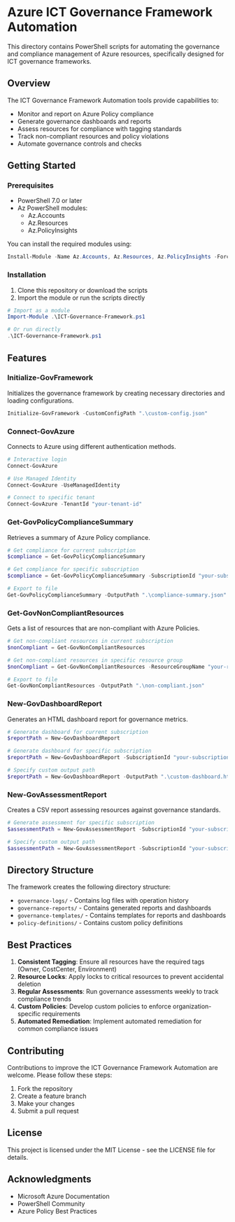 # Azure ICT Governance Framework Automation

This directory contains PowerShell scripts for automating the governance and compliance management of Azure resources, specifically designed for ICT governance frameworks.

## Overview

The ICT Governance Framework Automation tools provide capabilities to:

- Monitor and report on Azure Policy compliance
- Generate governance dashboards and reports
- Assess resources for compliance with tagging standards
- Track non-compliant resources and policy violations
- Automate governance controls and checks

## Getting Started

### Prerequisites

- PowerShell 7.0 or later
- Az PowerShell modules:
  - Az.Accounts
  - Az.Resources
  - Az.PolicyInsights

You can install the required modules using:

```powershell
Install-Module -Name Az.Accounts, Az.Resources, Az.PolicyInsights -Force
```

### Installation

1. Clone this repository or download the scripts
2. Import the module or run the scripts directly

```powershell
# Import as a module
Import-Module .\ICT-Governance-Framework.ps1

# Or run directly
.\ICT-Governance-Framework.ps1
```

## Features

### Initialize-GovFramework

Initializes the governance framework by creating necessary directories and loading configurations.

```powershell
Initialize-GovFramework -CustomConfigPath ".\custom-config.json"
```

### Connect-GovAzure

Connects to Azure using different authentication methods.

```powershell
# Interactive login
Connect-GovAzure

# Use Managed Identity
Connect-GovAzure -UseManagedIdentity

# Connect to specific tenant
Connect-GovAzure -TenantId "your-tenant-id"
```

### Get-GovPolicyComplianceSummary

Retrieves a summary of Azure Policy compliance.

```powershell
# Get compliance for current subscription
$compliance = Get-GovPolicyComplianceSummary

# Get compliance for specific subscription
$compliance = Get-GovPolicyComplianceSummary -SubscriptionId "your-subscription-id"

# Export to file
Get-GovPolicyComplianceSummary -OutputPath ".\compliance-summary.json"
```

### Get-GovNonCompliantResources

Gets a list of resources that are non-compliant with Azure Policies.

```powershell
# Get non-compliant resources in current subscription
$nonCompliant = Get-GovNonCompliantResources

# Get non-compliant resources in specific resource group
$nonCompliant = Get-GovNonCompliantResources -ResourceGroupName "your-resource-group"

# Export to file
Get-GovNonCompliantResources -OutputPath ".\non-compliant.json"
```

### New-GovDashboardReport

Generates an HTML dashboard report for governance metrics.

```powershell
# Generate dashboard for current subscription
$reportPath = New-GovDashboardReport

# Generate dashboard for specific subscription
$reportPath = New-GovDashboardReport -SubscriptionId "your-subscription-id"

# Specify custom output path
$reportPath = New-GovDashboardReport -OutputPath ".\custom-dashboard.html"
```

### New-GovAssessmentReport

Creates a CSV report assessing resources against governance standards.

```powershell
# Generate assessment for specific subscription
$assessmentPath = New-GovAssessmentReport -SubscriptionId "your-subscription-id"

# Specify custom output path
$assessmentPath = New-GovAssessmentReport -SubscriptionId "your-subscription-id" -OutputPath ".\custom-assessment.csv"
```

## Directory Structure

The framework creates the following directory structure:

- `governance-logs/` - Contains log files with operation history
- `governance-reports/` - Contains generated reports and dashboards
- `governance-templates/` - Contains templates for reports and dashboards
- `policy-definitions/` - Contains custom policy definitions

## Best Practices

1. **Consistent Tagging**: Ensure all resources have the required tags (Owner, CostCenter, Environment)
2. **Resource Locks**: Apply locks to critical resources to prevent accidental deletion
3. **Regular Assessments**: Run governance assessments weekly to track compliance trends
4. **Custom Policies**: Develop custom policies to enforce organization-specific requirements
5. **Automated Remediation**: Implement automated remediation for common compliance issues

## Contributing

Contributions to improve the ICT Governance Framework Automation are welcome. Please follow these steps:

1. Fork the repository
2. Create a feature branch
3. Make your changes
4. Submit a pull request

## License

This project is licensed under the MIT License - see the LICENSE file for details.

## Acknowledgments

- Microsoft Azure Documentation
- PowerShell Community
- Azure Policy Best Practices
